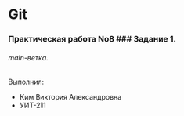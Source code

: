 # Git
### Практическая работа No8 ### Задание 1.
###### main-ветка.
###### <username>
Выполнил:
* Ким Виктория Александровна
* УИТ-211
